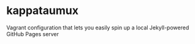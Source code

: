 # kappataumux
Vagrant configuration that lets you easily spin up a local Jekyll-powered GitHub Pages server

